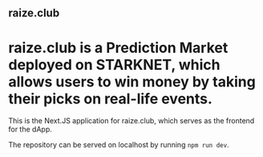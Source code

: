 ## raize.club

# raize.club is a Prediction Market deployed on STARKNET, which allows users to win money by taking their picks on real-life events.

This is the Next.JS application for raize.club, which serves as the frontend for the dApp.

The repository can be served on localhost by running `npm run dev`.